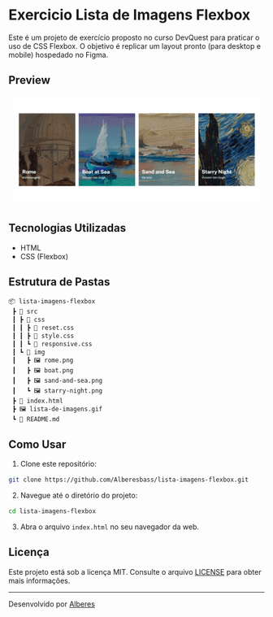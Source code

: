 # Exercicio Lista de Imagens Flexbox

Este é um projeto de exercício proposto no curso DevQuest para praticar o uso de CSS Flexbox. O objetivo é replicar um layout pronto (para desktop e mobile) hospedado no Figma.

## Preview

![Preview do Projeto](./lista-de-imagens.gif)

## Tecnologias Utilizadas

- HTML
- CSS (Flexbox)

## Estrutura de Pastas

```
📦 lista-imagens-flexbox
 ┣ 📂 src
 ┃ ┣ 📂 css
 ┃ ┃ ┣ 📜 reset.css
 ┃ ┃ ┣ 📜 style.css
 ┃ ┃ ┗ 📜 responsive.css
 ┃ ┗ 📂 img
 ┃   ┣ 🖼️ rome.png
 ┃   ┣ 🖼️ boat.png
 ┃   ┣ 🖼️ sand-and-sea.png
 ┃   ┗ 🖼️ starry-night.png
 ┣ 📜 index.html
 ┣ 🖼️ lista-de-imagens.gif
 ┗ 📜 README.md
```

## Como Usar

1. Clone este repositório:

```bash
git clone https://github.com/Alberesbass/lista-imagens-flexbox.git
```

2. Navegue até o diretório do projeto:

```bash
cd lista-imagens-flexbox
```

3. Abra o arquivo `index.html` no seu navegador da web.

## Licença

Este projeto está sob a licença MIT. Consulte o arquivo [LICENSE](./LICENSE) para obter mais informações.

---

Desenvolvido por [Alberes](https://github.com/Alberesbass)
